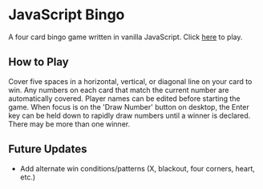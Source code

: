 # JavaScript Bingo

A four card bingo game written in vanilla JavaScript. Click [here](https://salcross.github.io/js-bingo-game) to play.

## How to Play

Cover five spaces in a horizontal, vertical, or diagonal line on your card to win. Any numbers on each card that match the current number are automatically covered. Player names can be edited before starting the game. When focus is on the 'Draw Number' button on desktop, the Enter key can be held down to rapidly draw numbers until a winner is declared. There may be more than one winner.

## Future Updates

- Add alternate win conditions/patterns (X, blackout, four corners, heart, etc.)